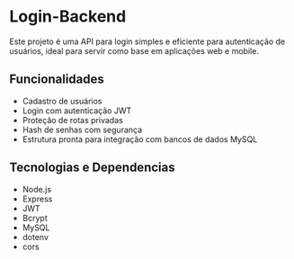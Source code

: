 # Login-Backend

Este projeto é uma API para login simples e eficiente para autenticação de usuários, ideal para servir como base em aplicações web e mobile.

## Funcionalidades

- Cadastro de usuários
- Login com autenticação JWT
- Proteção de rotas privadas
- Hash de senhas com segurança
- Estrutura pronta para integração com bancos de dados MySQL

## Tecnologias e Dependencias

- Node.js
- Express
- JWT
- Bcrypt
- MySQL
- dotenv
- cors
